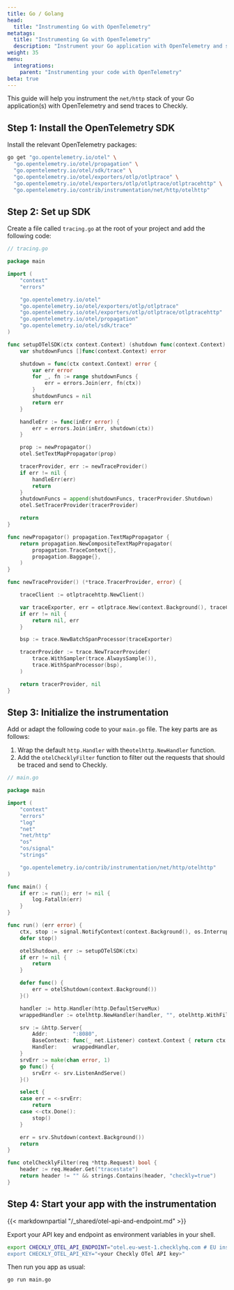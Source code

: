 ```yaml
---
title: Go / Golang
head:
  title: "Instrumenting Go with OpenTelemetry"
metatags:
  title: "Instrumenting Go with OpenTelemetry"
  description: "Instrument your Go application with OpenTelemetry and send traces to Checkly."
weight: 35
menu:
  integrations:
    parent: "Instrumenting your code with OpenTelemetry"
beta: true
---
```


This guide will help you instrument the `net/http` stack of your Go application(s) with OpenTelemetry and send traces 
to Checkly.
<!--more-->
## Step 1: Install the OpenTelemetry SDK

Install the relevant OpenTelemetry packages:

```bash
go get "go.opentelemetry.io/otel" \
  "go.opentelemetry.io/otel/propagation" \
  "go.opentelemetry.io/otel/sdk/trace" \
  "go.opentelemetry.io/otel/exporters/otlp/otlptrace" \
  "go.opentelemetry.io/otel/exporters/otlp/otlptrace/otlptracehttp" \
  "go.opentelemetry.io/contrib/instrumentation/net/http/otelhttp"
```

## Step 2: Set up SDK

Create a file called `tracing.go` at the root of your project and add the following code:

```go
// tracing.go

package main

import (
	"context"
	"errors"

	"go.opentelemetry.io/otel"
	"go.opentelemetry.io/otel/exporters/otlp/otlptrace"
	"go.opentelemetry.io/otel/exporters/otlp/otlptrace/otlptracehttp"
	"go.opentelemetry.io/otel/propagation"
	"go.opentelemetry.io/otel/sdk/trace"
)

func setupOTelSDK(ctx context.Context) (shutdown func(context.Context) error, err error) {
	var shutdownFuncs []func(context.Context) error

	shutdown = func(ctx context.Context) error {
		var err error
		for _, fn := range shutdownFuncs {
			err = errors.Join(err, fn(ctx))
		}
		shutdownFuncs = nil
		return err
	}

	handleErr := func(inErr error) {
		err = errors.Join(inErr, shutdown(ctx))
	}

	prop := newPropagator()
	otel.SetTextMapPropagator(prop)

	tracerProvider, err := newTraceProvider()
	if err != nil {
		handleErr(err)
		return
	}
	shutdownFuncs = append(shutdownFuncs, tracerProvider.Shutdown)
	otel.SetTracerProvider(tracerProvider)

	return
}

func newPropagator() propagation.TextMapPropagator {
	return propagation.NewCompositeTextMapPropagator(
		propagation.TraceContext{},
		propagation.Baggage{},
	)
}

func newTraceProvider() (*trace.TracerProvider, error) {

	traceClient := otlptracehttp.NewClient()

	var traceExporter, err = otlptrace.New(context.Background(), traceClient)
	if err != nil {
		return nil, err
	}

	bsp := trace.NewBatchSpanProcessor(traceExporter)

	tracerProvider := trace.NewTracerProvider(
		trace.WithSampler(trace.AlwaysSample()),
		trace.WithSpanProcessor(bsp),
	)

	return tracerProvider, nil
}

```

## Step 3: Initialize the instrumentation

Add or adapt the following code to your `main.go` file. The key parts are as follows:

1. Wrap the default `http.Handler` with the`otelhttp.NewHandler` function.
2. Add the `otelChecklyFilter` function to filter out the requests that should be traced and send to Checkly.

```go
// main.go

package main

import (
	"context"
	"errors"
	"log"
	"net"
	"net/http"
	"os"
	"os/signal"
	"strings"

	"go.opentelemetry.io/contrib/instrumentation/net/http/otelhttp"
)

func main() {
	if err := run(); err != nil {
		log.Fatalln(err)
	}
}

func run() (err error) {
	ctx, stop := signal.NotifyContext(context.Background(), os.Interrupt)
	defer stop()

	otelShutdown, err := setupOTelSDK(ctx)
	if err != nil {
		return
	}

	defer func() {
		err = otelShutdown(context.Background())
	}()

	handler := http.Handler(http.DefaultServeMux)
	wrappedHandler := otelhttp.NewHandler(handler, "", otelhttp.WithFilter(otelChecklyFilter))

	srv := &http.Server{
		Addr:        ":8080",
		BaseContext: func(_ net.Listener) context.Context { return ctx },
		Handler:     wrappedHandler,
	}
	srvErr := make(chan error, 1)
	go func() {
		srvErr <- srv.ListenAndServe()
	}()

	select {
	case err = <-srvErr:
		return
	case <-ctx.Done():
		stop()
	}

	err = srv.Shutdown(context.Background())
	return
}

func otelChecklyFilter(req *http.Request) bool {
	header := req.Header.Get("tracestate")
	return header != "" && strings.Contains(header, "checkly=true")
}
```
## Step 4: Start your app with the instrumentation

{{< markdownpartial "/_shared/otel-api-and-endpoint.md" >}}


Export your API key and endpoint as environment variables in your shell. 

```bash
export CHECKLY_OTEL_API_ENDPOINT="otel.eu-west-1.checklyhq.com # EU instance
export CHECKLY_OTEL_API_KEY="<your Checkly OTel API key>"
```
Then run you app as usual:

```bash
go run main.go
```
